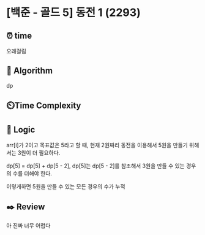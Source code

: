 # [백준 - 골드 5] 동전 1 (2293)
## ⏰ time
오래걸림

## 📌 Algorithm
dp

## ⏲️Time Complexity

## 📍 Logic
arr[i]가 2이고 목표값은 5라고 할 때, 현재 2원짜리 동전을 이용해서 5원을 만들기 위해서는 3원이 더 필요하다.

dp[5] = dp[5] + dp[5 - 2], dp[5]는 dp[5 - 2]를 참조해서 3원을 만들 수 있는 경우의 수를 더해야 한다.

이렇게하면 5원을 만들 수 있는 모든 경우의 수가 누적

## ✒️ Review
아 진짜 너무 어렵다